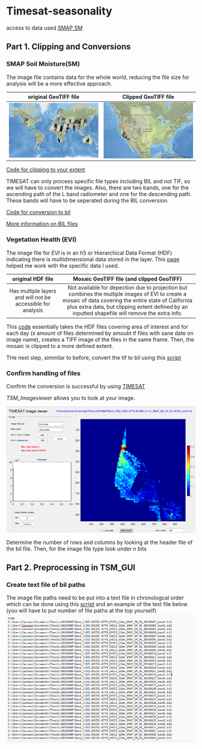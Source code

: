 # Timesat-seasonality

access to data used
[SMAP SM](https://nsidc.org/data/nsidc-0779/versions/1)

## Part 1. Clipping and Conversions
### SMAP Soil Moisture(SM)
The image file contains data for the whole world, reducing the file size for analysis will be a more effective approach.

original GeoTIFF file           |  Clipped GeoTIFF file
:-------------------------:|:-------------------------:
![](images/OriginalTIFSMAP.png)  |  ![](images/clippedtifCA.png)

[Code for clipping to your extent](src-code/cliptif.py)

TIMESAT can only process specific file types including BIL and not TIF, so we will have to convert the images. 
Also, there are two bands, one for the ascending path of the L band radiometer and one for the descending path.
These bands will have to be seperated during the BIL conversion. 

[Code for conversion to bil](src-code/TifToBILSMAP.py)

[More information on BIL files](https://desktop.arcgis.com/en/arcmap/latest/manage-data/raster-and-images/bil-bip-and-bsq-raster-files.htm)

### Vegetation Health (EVI)
The image file for EVI is in an h5 or Hierarchical Data Format (HDF) indicating there is multidimensional data stored in the layer. 
This [page](https://lpdaac.usgs.gov/resources/e-learning/working-daily-nasa-viirs-surface-reflectance-data/) helped me work with the specific data I used.

original HDF file           |  Mosaic GeoTIFF file (and clipped GeoTIFF)
:-------------------------:|:-------------------------:
Has multiple layers and will not be accessible for analysis|  Not available for depection due to projection but combines the multiple images of EVI to create a mosaic of data covering the entire state of California plus extra data, but clipping extent defined by an inputted shapefile will remove the extra info.

This [code](src-code/h5toMosaic.py) essentially takes the HDF files covering area of interest and for each day (x amount of files determined by amoubt if files with sane date on image name), creates a TIFF image of the files in the same frame. Then, the mosaic is clipped to a more defined extent. 

THe next step, simmilar to before, convert the tif to bil using this [script](src-code/TIFtoBILEVI.py)


### Confirm handling of files
Confirm the conversion is successful by using [TIMESAT](https://web.nateko.lu.se/timesat/timesat.asp)

 *TSM_Imageviewer* allows you to look at your image.

![](images/BILTSMimageViewSMAP.png)

Determine the number of rows and columns by looking at the header file of the bil file.
Then, for the image file type look under n bits

## Part 2. Preprocessing in TSM_GUI

### Create text file of bil paths 

The image file paths need to be put into a text file in chronologcal order which can be done using this [script](src-code/BILpaths.py) and an example of the text file below. (you will have to put number of file paths at the top yourself)
![](images/filepaths.png)




